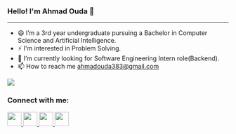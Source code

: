 ### Hello! I'm Ahmad Ouda 👋
--------
- 😄 I’m a 3rd year undergraduate pursuing a Bachelor in Computer Science and Artificial Intelligence.
- ⚡ I'm interested in Problem Solving.
- 🔭 I’m currently looking for Software Engineering Intern role(Backend).
- 📫 How to reach me [ahmadouda383@gmail.com](mailto:ahmadouda383@gmail.com)

![](https://komarev.com/ghpvc/?username=Ahmad3oda)

### Connect with me:                  
<p align="left">
<a href="https://www.github.com/https://github.com/Ahmad3oda" target="_blank" rel="noreferrer"> <picture> <source media="(prefers-color-scheme: dark)" srcset="https://raw.githubusercontent.com/danielcranney/readme-generator/main/public/icons/socials/github-dark.svg" /> <source media="(prefers-color-scheme: light)" srcset="https://raw.githubusercontent.com/danielcranney/readme-generator/main/public/icons/socials/github.svg" /> <img src="https://raw.githubusercontent.com/danielcranney/readme-generator/main/public/icons/socials/github.svg" width="32" height="32" /> </picture> 
</a> <a href="https://www.linkedin.com/in/real-ahmad-ouda" target="_blank" rel="noreferrer"> <picture> <source media="(prefers-color-scheme: dark)" srcset="https://raw.githubusercontent.com/danielcranney/readme-generator/main/public/icons/socials/linkedin-dark.svg" /> <source media="(prefers-color-scheme: light)" srcset="https://raw.githubusercontent.com/danielcranney/readme-generator/main/public/icons/socials/linkedin.svg" /> <img src="https://raw.githubusercontent.com/danielcranney/readme-generator/main/public/icons/socials/linkedin.svg" width="32" height="32" /> </picture> </a>
</a> <a href="https://codeforces.com/profile/Uchiha_Ouda" target="_blank" rel="noreferrer"> <picture> <source media="(prefers-color-scheme: dark)" srcset="https://raw.githubusercontent.com/danielcranney/readme-generator/main/public/icons/socials/codeforces.svg" /> <source media="(prefers-color-scheme: light)" srcset="https://raw.githubusercontent.com/danielcranney/readme-generator/main/public/icons/socials/codeforces.svg" /> <img src="https://raw.githubusercontent.com/danielcranney/readme-generator/main/public/icons/socials/codeforces.svg" width="32" height="32" /> </picture> </a>
</a> <a href="https://leetcode.com/Ahmad_Ouda/" target="_blank" rel="noreferrer"> <picture> <source media="(prefers-color-scheme: dark)" srcset="https://github.com/dheereshagrwal/colored-icons/blob/master/public/icons/leetcode/leetcode-light.png" /> <source media="(prefers-color-scheme: light)" srcset="https://github.com/dheereshagrwal/colored-icons/blob/master/public/icons/leetcode/leetcode.png" /> <img src="https://github.com/dheereshagrwal/colored-icons/blob/master/public/icons/leetcode/leetcode.png" width="32" height="32" /> </picture> </a>
</p>

<!--

- 🔭 I’m currently working on ...
- 🌱 I’m currently learning ...
- 👯 I’m looking to collaborate on ...
- 🤔 I’m looking for help with ...
- 💬 Ask me about ...
- 📫 How to reach me: ...
- 😄 Pronouns: ...
- ⚡ Fun fact: ...
-->

